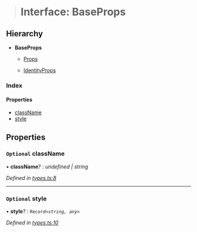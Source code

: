 > # Interface: BaseProps

## Hierarchy

* **BaseProps**

  * [Props](_types_.props.md)

  * [IdentityProps](_types_.identityprops.md)

### Index

#### Properties

* [className](_types_.baseprops.md#optional-classname)
* [style](_types_.baseprops.md#optional-style)

## Properties

### `Optional` className

• **className**? : *undefined | string*

*Defined in [types.ts:8](https://github.com/polkadot-js/ui/blob/fd67ecd/packages/ui-identicon/src/types.ts#L8)*

___

### `Optional` style

• **style**? : *`Record<string, any>`*

*Defined in [types.ts:10](https://github.com/polkadot-js/ui/blob/fd67ecd/packages/ui-identicon/src/types.ts#L10)*